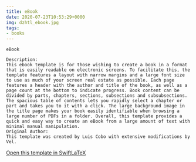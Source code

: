 ```yaml
---
title: eBook
date: 2020-07-23T10:53:29+0000
img: dzhtl_ebook.jpg
tags:
- books
---
```

```
eBook

Description:
This ebook template is for those wishing to create a book in a format that is easily readable on electronic screens. To facilitate this, the template features a layout with narrow margins and a large font size to use as much of your screen real estate as possible. Each page features a header with the author and title of the book, as well as a page count at the bottom to indicate progress. Book content can be divided by parts, chapters, sections, subsections and subsubsections. The spacious table of contents lets you rapidly select a chapter or part and takes you to it with a click. The large background image in the title page makes your book easily identifiable when browsing a large number of PDFs in a folder. Overall, this template provides a quick and easy way to create an eBook from a large amount of text with minimal manual manipulation.
Original Author:
This template was created by Luis Cobo with extensive modifications by Vel.
```
[Open this template in SwiftLaTeX](https://www.swiftlatex.com/project.html?import=https://swiftlatex.github.io/LaTeXBoilerPlate/zips/wgsqd_ebook.zip&import_name=eBook)
